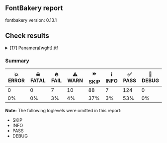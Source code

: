## FontBakery report

fontbakery version: 0.13.1







## Check results



<details><summary>[17] Panamera[wght].ttf</summary>
<div>
<details>
    <summary>🔥 <b>FAIL</b> Validates subfamilyNameID and postScriptNameID for the default instance record <a href="https://fontbakery.readthedocs.io/en/stable/fontbakery/checks/opentype.html#opentype-varfont-valid-default-instance-nameids">opentype/varfont/valid_default_instance_nameids</a></summary>
    <div>







* 🔥 **FAIL** <p>'Thin' instance has the same coordinates as the default instance; its postscript name should be 'Panamera-VF', instead of 'Panamera-Thin'.</p>
 [code: invalid-default-instance-postscript-name]



</div>
</details>

<details>
    <summary>🔥 <b>FAIL</b> Checking if OS/2 usWeightClass matches fvar. <a href="https://fontbakery.readthedocs.io/en/stable/fontbakery/checks/opentype.html#opentype-weight-class-fvar">opentype/weight_class_fvar</a></summary>
    <div>







* 🔥 **FAIL** <p>OS/2 usWeightClass is '400', but should match fvar default value '100.0'.</p>
 [code: bad-weight-class]



</div>
</details>

<details>
    <summary>🔥 <b>FAIL</b> Checking OS/2 usWinAscent & usWinDescent. <a href="https://fontbakery.readthedocs.io/en/stable/fontbakery/checks/universal.html#family-win-ascent-and-descent">family/win_ascent_and_descent</a></summary>
    <div>







* 🔥 **FAIL** <p>OS/2.usWinAscent value should be equal or greater than 1140, but got 1135 instead</p>
 [code: ascent]



</div>
</details>

<details>
    <summary>🔥 <b>FAIL</b> Shapes languages in all GF glyphsets. <a href="https://fontbakery.readthedocs.io/en/stable/fontbakery/checks/googlefonts.html#googlefonts-glyphsets-shape-languages">googlefonts/glyphsets/shape_languages</a></summary>
    <div>







* 🔥 **FAIL** <p>GF_Phonetics_SinoExt glyphset:</p>
<table>
<thead>
<tr>
<th align="left">FAIL messages</th>
<th align="left">Languages</th>
</tr>
</thead>
<tbody>
<tr>
<td align="left">Some base glyphs were missing: Ɔ, Ɛ, ɔ, ɛ</td>
<td align="left">bm_Latn (Bambara), dyu_Latn (Dyula), fat_Latn (Fanti) and tw_akuapem_Latn (Akuapem Twi)</td>
</tr>
<tr>
<td align="left">Some base glyphs were missing: Ɓ, Ɗ, Ƴ, ƴ, ɓ, ɗ</td>
<td align="left">ff_Latn (Fulah)</td>
</tr>
<tr>
<td align="left">Some base glyphs were missing: Ɓ, Ɗ, Ƙ, ƙ, Ƴ, ƴ, ɓ, ɗ</td>
<td align="left">ha_Latn (Hausa)</td>
</tr>
</tbody>
</table>
 [code: failed-language-shaping]



* ⚠️ **WARN** <p>GF_Phonetics_SinoExt glyphset:</p>
<table>
<thead>
<tr>
<th align="left">WARN messages</th>
<th align="left">Languages</th>
</tr>
</thead>
<tbody>
<tr>
<td align="left">Some auxiliary glyphs were missing: ſ</td>
<td align="left">de_Latn (German) and fr_Latn (French)</td>
</tr>
<tr>
<td align="left">Some auxiliary glyphs were missing: Ʒ, Ǥ, ǥ, Ǯ, ǯ, ʒ</td>
<td align="left">fi_Latn (Finnish)</td>
</tr>
<tr>
<td align="left">No variant glyphs were found for Eng</td>
<td align="left">bm_Latn (Bambara), dyu_Latn (Dyula), ig_Latn (Igbo) and lg_Latn (Ganda)</td>
</tr>
<tr>
<td align="left">Some auxiliary glyphs were missing: Ɛ, Ɵ, ɛ, ɵ</td>
<td align="left">ig_Latn (Igbo)</td>
</tr>
</tbody>
</table>
 [code: warning-language-shaping]



</div>
</details>

<details>
    <summary>🔥 <b>FAIL</b> Ensure dotted circle glyph is present and can attach marks. <a href="https://fontbakery.readthedocs.io/en/stable/fontbakery/checks/universal.html#dotted-circle">dotted_circle</a></summary>
    <div>







* 🔥 **FAIL** <p>The following glyphs could not be attached to the dotted circle glyph:</p>
<pre><code>- uni031B

- uni0328
</code></pre>
 [code: unattached-dotted-circle-marks]



</div>
</details>

<details>
    <summary>🔥 <b>FAIL</b> Check font names are correct <a href="https://fontbakery.readthedocs.io/en/stable/fontbakery/checks/googlefonts.html#googlefonts-font-names">googlefonts/font_names</a></summary>
    <div>







* 🔥 **FAIL** <p>Font names are incorrect:</p>
<table>
<thead>
<tr>
<th align="left">nameID</th>
<th align="left">current</th>
<th align="left">expected</th>
</tr>
</thead>
<tbody>
<tr>
<td align="left">Family Name</td>
<td align="left">Panamera Thin</td>
<td align="left">Panamera Thin</td>
</tr>
<tr>
<td align="left">Subfamily Name</td>
<td align="left">Regular</td>
<td align="left">Regular</td>
</tr>
<tr>
<td align="left">Full Name</td>
<td align="left">Panamera Thin</td>
<td align="left">Panamera Thin</td>
</tr>
<tr>
<td align="left">Postscript Name</td>
<td align="left"><strong>Panamera-VF</strong></td>
<td align="left"><strong>Panamera-Thin</strong></td>
</tr>
<tr>
<td align="left">Typographic Family Name</td>
<td align="left">Panamera</td>
<td align="left">Panamera</td>
</tr>
<tr>
<td align="left">Typographic Subfamily Name</td>
<td align="left">Thin</td>
<td align="left">Thin</td>
</tr>
</tbody>
</table>
 [code: bad-names]



</div>
</details>

<details>
    <summary>🔥 <b>FAIL</b> Check the OS/2 usWeightClass is appropriate for the font's best SubFamily name. <a href="https://fontbakery.readthedocs.io/en/stable/fontbakery/checks/googlefonts.html#googlefonts-weightclass">googlefonts/weightclass</a></summary>
    <div>







* 🔥 **FAIL** <p>Best SubFamily name is 'Thin'. Expected OS/2 usWeightClass is 100, got 400.</p>
 [code: bad-value]



</div>
</details>

<details>
    <summary>⚠️ <b>WARN</b> Detect any interpolation issues in the font. <a href="https://fontbakery.readthedocs.io/en/stable/fontbakery/checks/universal.html#interpolation-issues">interpolation_issues</a></summary>
    <div>







* ⚠️ **WARN** <p>Interpolation issues were found in the font:</p>
<pre><code>- Contour 1 start point differs in glyph 'uni21BA' between location wght=100 and location wght=300

- Contour 1 in glyph 'uni21BA': becomes underweight between wght=100 and wght=300.

- Contour 1 start point differs in glyph 'uni21BB' between location wght=100 and location wght=300

- Contour 1 in glyph 'uni21BB': becomes underweight between wght=100 and wght=300.
</code></pre>
 [code: interpolation-issues]



</div>
</details>

<details>
    <summary>⚠️ <b>WARN</b> Ensure variable fonts include an avar table. <a href="https://fontbakery.readthedocs.io/en/stable/fontbakery/checks/universal.html#mandatory-avar-table">mandatory_avar_table</a></summary>
    <div>







* ⚠️ **WARN** <p>This variable font does not have an avar table. Most variable fonts should include an avar table to correctly define axes progression rates.</p>
 [code: missing-avar]



</div>
</details>

<details>
    <summary>⚠️ <b>WARN</b> Check there are no overlapping path segments <a href="https://fontbakery.readthedocs.io/en/stable/fontbakery/checks/universal.html#overlapping-path-segments">overlapping_path_segments</a></summary>
    <div>







* ⚠️ **WARN** <p>The following glyphs have overlapping path segments:</p>
<pre><code>* .notdef: L&lt;&lt;19.0,294.0&gt;--&lt;19.0,309.0&gt;&gt; has the same coordinates as a previous segment.

* .notdef: L&lt;&lt;757.0,309.0&gt;--&lt;757.0,294.0&gt;&gt; has the same coordinates as a previous segment.

* uni019D (U+019D): L&lt;&lt;77.0,0.0&gt;--&lt;54.0,0.0&gt;&gt; has the same coordinates as a previous segment.

* Eng (U+014A): L&lt;&lt;499.0,0.0&gt;--&lt;472.0,0.0&gt;&gt; has the same coordinates as a previous segment.

* W (U+0057): L&lt;&lt;428.0,662.0&gt;--&lt;448.0,662.0&gt;&gt; has the same coordinates as a previous segment.

* Wacute (U+1E82): L&lt;&lt;428.0,662.0&gt;--&lt;448.0,662.0&gt;&gt; has the same coordinates as a previous segment.

* Wcircumflex (U+0174): L&lt;&lt;428.0,662.0&gt;--&lt;448.0,662.0&gt;&gt; has the same coordinates as a previous segment.

* Wdieresis (U+1E84): L&lt;&lt;428.0,662.0&gt;--&lt;448.0,662.0&gt;&gt; has the same coordinates as a previous segment.

* Wgrave (U+1E80): L&lt;&lt;428.0,662.0&gt;--&lt;448.0,662.0&gt;&gt; has the same coordinates as a previous segment.

* g (U+0067): L&lt;&lt;492.0,-2.0&gt;--&lt;466.0,-2.0&gt;&gt; has the same coordinates as a previous segment.

* gbreve (U+011F): L&lt;&lt;492.0,-2.0&gt;--&lt;466.0,-2.0&gt;&gt; has the same coordinates as a previous segment.

* gcaron (U+01E7): L&lt;&lt;492.0,-2.0&gt;--&lt;466.0,-2.0&gt;&gt; has the same coordinates as a previous segment.

* gcircumflex (U+011D): L&lt;&lt;492.0,-2.0&gt;--&lt;466.0,-2.0&gt;&gt; has the same coordinates as a previous segment.

* uni0123 (U+0123): L&lt;&lt;492.0,-2.0&gt;--&lt;466.0,-2.0&gt;&gt; has the same coordinates as a previous segment.

* gdotaccent (U+0121): L&lt;&lt;492.0,-2.0&gt;--&lt;466.0,-2.0&gt;&gt; has the same coordinates as a previous segment.

* uni1E21 (U+1E21): L&lt;&lt;492.0,-2.0&gt;--&lt;466.0,-2.0&gt;&gt; has the same coordinates as a previous segment.

* uni0272 (U+0272): L&lt;&lt;74.0,0.0&gt;--&lt;48.0,0.0&gt;&gt; has the same coordinates as a previous segment.

* eng (U+014B): L&lt;&lt;484.0,0.0&gt;--&lt;459.0,0.0&gt;&gt; has the same coordinates as a previous segment.

* f_f_i (U+FB03): L&lt;&lt;606.0,586.0&gt;--&lt;606.0,633.0&gt;&gt; has the same coordinates as a previous segment.

* f_f_ij: L&lt;&lt;606.0,586.0&gt;--&lt;606.0,633.0&gt;&gt; has the same coordinates as a previous segment.

* f_i (U+FB01): L&lt;&lt;363.0,586.0&gt;--&lt;363.0,633.0&gt;&gt; has the same coordinates as a previous segment.

* s_t (U+FB06): L&lt;&lt;556.0,518.0&gt;--&lt;531.0,518.0&gt;&gt; has the same coordinates as a previous segment.

* braceleft (U+007B): L&lt;&lt;121.0,294.0&gt;--&lt;121.0,309.0&gt;&gt; has the same coordinates as a previous segment.

* braceright (U+007D): L&lt;&lt;267.0,309.0&gt;--&lt;267.0,294.0&gt;&gt; has the same coordinates as a previous segment.

* uni272F (U+272F): L&lt;&lt;906.0,499.0&gt;--&lt;639.0,306.0&gt;&gt; has the same coordinates as a previous segment.

* uni272F (U+272F): L&lt;&lt;753.0,-22.0&gt;--&lt;462.0,182.0&gt;&gt; has the same coordinates as a previous segment.

* uni272F (U+272F): L&lt;&lt;172.0,-22.0&gt;--&lt;286.0,306.0&gt;&gt; has the same coordinates as a previous segment.

* uni272F (U+272F): L&lt;&lt;19.0,499.0&gt;--&lt;351.0,499.0&gt;&gt; has the same coordinates as a previous segment.

* uni272F (U+272F): L&lt;&lt;462.0,816.0&gt;--&lt;574.0,499.0&gt;&gt; has the same coordinates as a previous segment.

* u1F7CF (U+1F7CF): L&lt;&lt;497.0,251.0&gt;--&lt;732.0,100.0&gt;&gt; has the same coordinates as a previous segment.

* u1F7CF (U+1F7CF): L&lt;&lt;377.0,251.0&gt;--&lt;437.0,-22.0&gt;&gt; has the same coordinates as a previous segment.

* u1F7CF (U+1F7CF): L&lt;&lt;292.0,335.0&gt;--&lt;142.0,100.0&gt;&gt; has the same coordinates as a previous segment.

* u1F7CF (U+1F7CF): L&lt;&lt;292.0,455.0&gt;--&lt;19.0,395.0&gt;&gt; has the same coordinates as a previous segment.

* u1F7CF (U+1F7CF): L&lt;&lt;377.0,540.0&gt;--&lt;142.0,690.0&gt;&gt; has the same coordinates as a previous segment.

* u1F7CF (U+1F7CF): L&lt;&lt;497.0,540.0&gt;--&lt;437.0,813.0&gt;&gt; has the same coordinates as a previous segment.

* u1F7CF (U+1F7CF): L&lt;&lt;582.0,455.0&gt;--&lt;732.0,690.0&gt;&gt; has the same coordinates as a previous segment.

* u1F7CF (U+1F7CF): L&lt;&lt;583.0,335.0&gt;--&lt;855.0,395.0&gt;&gt; has the same coordinates as a previous segment.

* u1F7CF (U+1F7CF): L&lt;&lt;19.0,395.0&gt;--&lt;292.0,455.0&gt;&gt; has the same coordinates as a previous segment.

* u1F7CF (U+1F7CF): L&lt;&lt;292.0,455.0&gt;--&lt;142.0,690.0&gt;&gt; has the same coordinates as a previous segment.

* u1F7CF (U+1F7CF): L&lt;&lt;142.0,690.0&gt;--&lt;377.0,540.0&gt;&gt; has the same coordinates as a previous segment.

* u1F7CF (U+1F7CF): L&lt;&lt;377.0,540.0&gt;--&lt;437.0,813.0&gt;&gt; has the same coordinates as a previous segment.

* u1F7CF (U+1F7CF): L&lt;&lt;437.0,813.0&gt;--&lt;497.0,540.0&gt;&gt; has the same coordinates as a previous segment.

* u1F7CF (U+1F7CF): L&lt;&lt;497.0,540.0&gt;--&lt;732.0,690.0&gt;&gt; has the same coordinates as a previous segment.

* u1F7CF (U+1F7CF): L&lt;&lt;732.0,690.0&gt;--&lt;582.0,455.0&gt;&gt; has the same coordinates as a previous segment.

* u1F7CF (U+1F7CF): L&lt;&lt;582.0,455.0&gt;--&lt;855.0,395.0&gt;&gt; has the same coordinates as a previous segment.

* u1F7CF (U+1F7CF): L&lt;&lt;855.0,395.0&gt;--&lt;583.0,335.0&gt;&gt; has the same coordinates as a previous segment.

* u1F7CF (U+1F7CF): L&lt;&lt;583.0,335.0&gt;--&lt;732.0,100.0&gt;&gt; has the same coordinates as a previous segment.

* u1F7CF (U+1F7CF): L&lt;&lt;732.0,100.0&gt;--&lt;497.0,251.0&gt;&gt; has the same coordinates as a previous segment.

* u1F7CF (U+1F7CF): L&lt;&lt;497.0,251.0&gt;--&lt;437.0,-22.0&gt;&gt; has the same coordinates as a previous segment.

* u1F7CF (U+1F7CF): L&lt;&lt;437.0,-22.0&gt;--&lt;377.0,251.0&gt;&gt; has the same coordinates as a previous segment.

* u1F7CF (U+1F7CF): L&lt;&lt;377.0,251.0&gt;--&lt;142.0,100.0&gt;&gt; has the same coordinates as a previous segment.

* u1F7CF (U+1F7CF): L&lt;&lt;142.0,100.0&gt;--&lt;292.0,335.0&gt;&gt; has the same coordinates as a previous segment.

* u1F7CF (U+1F7CF): L&lt;&lt;292.0,335.0&gt;--&lt;19.0,395.0&gt;&gt; has the same coordinates as a previous segment.

* u1F7D3 (U+1F7D3): L&lt;&lt;153.0,472.0&gt;--&lt;80.0,601.0&gt;&gt; has the same coordinates as a previous segment.

* u1F7D3 (U+1F7D3): L&lt;&lt;240.0,592.0&gt;--&lt;231.0,753.0&gt;&gt; has the same coordinates as a previous segment.

* u1F7D3 (U+1F7D3): L&lt;&lt;360.0,679.0&gt;--&lt;437.0,813.0&gt;&gt; has the same coordinates as a previous segment.

* u1F7D3 (U+1F7D3): L&lt;&lt;514.0,679.0&gt;--&lt;643.0,753.0&gt;&gt; has the same coordinates as a previous segment.

* u1F7D3 (U+1F7D3): L&lt;&lt;634.0,592.0&gt;--&lt;794.0,601.0&gt;&gt; has the same coordinates as a previous segment.

* u1F7D3 (U+1F7D3): L&lt;&lt;720.0,472.0&gt;--&lt;854.0,395.0&gt;&gt; has the same coordinates as a previous segment.

* u1F7D3 (U+1F7D3): L&lt;&lt;720.0,318.0&gt;--&lt;794.0,189.0&gt;&gt; has the same coordinates as a previous segment.

* u1F7D3 (U+1F7D3): L&lt;&lt;634.0,198.0&gt;--&lt;643.0,38.0&gt;&gt; has the same coordinates as a previous segment.

* u1F7D3 (U+1F7D3): L&lt;&lt;514.0,112.0&gt;--&lt;437.0,-22.0&gt;&gt; has the same coordinates as a previous segment.

* u1F7D3 (U+1F7D3): L&lt;&lt;360.0,112.0&gt;--&lt;231.0,38.0&gt;&gt; has the same coordinates as a previous segment.

* u1F7D3 (U+1F7D3): L&lt;&lt;240.0,198.0&gt;--&lt;80.0,189.0&gt;&gt; has the same coordinates as a previous segment.

* u1F7D3 (U+1F7D3): L&lt;&lt;153.0,318.0&gt;--&lt;19.0,395.0&gt;&gt; has the same coordinates as a previous segment.

* uni20A9 (U+20A9): L&lt;&lt;517.0,662.0&gt;--&lt;537.0,662.0&gt;&gt; has the same coordinates as a previous segment.

* arrowup (U+2191): L&lt;&lt;321.0,716.0&gt;--&lt;331.0,716.0&gt;&gt; has the same coordinates as a previous segment.

* uni2197 (U+2197): L&lt;&lt;563.0,697.0&gt;--&lt;570.0,690.0&gt;&gt; has the same coordinates as a previous segment.

* arrowright (U+2192): L&lt;&lt;726.0,346.0&gt;--&lt;726.0,336.0&gt;&gt; has the same coordinates as a previous segment.

* uni2198 (U+2198): L&lt;&lt;553.0,-11.0&gt;--&lt;546.0,-18.0&gt;&gt; has the same coordinates as a previous segment.

* arrowdown (U+2193): L&lt;&lt;331.0,-34.0&gt;--&lt;321.0,-34.0&gt;&gt; has the same coordinates as a previous segment.

* uni2199 (U+2199): L&lt;&lt;42.0,-16.0&gt;--&lt;35.0,-9.0&gt;&gt; has the same coordinates as a previous segment.

* arrowleft (U+2190): L&lt;&lt;34.0,336.0&gt;--&lt;34.0,346.0&gt;&gt; has the same coordinates as a previous segment.

* uni2196 (U+2196): L&lt;&lt;34.0,690.0&gt;--&lt;41.0,697.0&gt;&gt; has the same coordinates as a previous segment.

* arrowboth (U+2194): L&lt;&lt;946.0,346.0&gt;--&lt;946.0,336.0&gt;&gt; has the same coordinates as a previous segment.

* arrowboth (U+2194): L&lt;&lt;485.0,344.0&gt;--&lt;485.0,338.0&gt;&gt; has the same coordinates as a previous segment.

* arrowboth (U+2194): L&lt;&lt;24.0,336.0&gt;--&lt;24.0,346.0&gt;&gt; has the same coordinates as a previous segment.

* arrowupdn (U+2195): L&lt;&lt;331.0,-114.0&gt;--&lt;321.0,-114.0&gt;&gt; has the same coordinates as a previous segment.

* arrowupdn (U+2195): L&lt;&lt;329.0,347.0&gt;--&lt;323.0,347.0&gt;&gt; has the same coordinates as a previous segment.

* arrowupdn (U+2195): L&lt;&lt;321.0,808.0&gt;--&lt;331.0,808.0&gt;&gt; has the same coordinates as a previous segment.

* uni21C4 (U+21C4): L&lt;&lt;736.0,500.0&gt;--&lt;736.0,490.0&gt;&gt; has the same coordinates as a previous segment.

* uni21C4 (U+21C4): L&lt;&lt;24.0,89.0&gt;--&lt;24.0,99.0&gt;&gt; has the same coordinates as a previous segment.

* uni21C5 (U+21C5): L&lt;&lt;321.0,641.0&gt;--&lt;331.0,641.0&gt;&gt; has the same coordinates as a previous segment.

* uni21C5 (U+21C5): L&lt;&lt;732.0,-71.0&gt;--&lt;722.0,-71.0&gt;&gt; has the same coordinates as a previous segment.
</code></pre>
 [code: overlapping-path-segments]



</div>
</details>

<details>
    <summary>⚠️ <b>WARN</b> Does the font contain a soft hyphen? <a href="https://fontbakery.readthedocs.io/en/stable/fontbakery/checks/universal.html#soft-hyphen">soft_hyphen</a></summary>
    <div>







* ⚠️ **WARN** <p>This font has a 'Soft Hyphen' character.</p>
 [code: softhyphen]



</div>
</details>

<details>
    <summary>⚠️ <b>WARN</b> Check font contains no unreachable glyphs <a href="https://fontbakery.readthedocs.io/en/stable/fontbakery/checks/universal.html#unreachable-glyphs">unreachable_glyphs</a></summary>
    <div>







* ⚠️ **WARN** <p>The following glyphs could not be reached by codepoint or substitution rules:</p>
<pre><code>- _currency_part

- prime
</code></pre>
 [code: unreachable-glyphs]



</div>
</details>

<details>
    <summary>⚠️ <b>WARN</b> Validate size, and resolution of article images, and ensure article page has minimum length and includes visual assets. <a href="https://fontbakery.readthedocs.io/en/stable/fontbakery/checks/googlefonts.html#googlefonts-article-images">googlefonts/article/images</a></summary>
    <div>







* ⚠️ **WARN** <p>Family metadata at fonts/variable does not have an article.</p>
 [code: lacks-article]



</div>
</details>

<details>
    <summary>⚠️ <b>WARN</b> Check for codepoints not covered by METADATA subsets. <a href="https://fontbakery.readthedocs.io/en/stable/fontbakery/checks/googlefonts.html#googlefonts-metadata-unreachable-subsetting">googlefonts/metadata/unreachable_subsetting</a></summary>
    <div>







* ⚠️ **WARN** <p>The following codepoints supported by the font are not covered by
any subsets defined in the font's metadata file, and will never
be served. You can solve this by either manually adding additional
subset declarations to METADATA.pb, or by editing the glyphset
definitions.</p>
<ul>
<li>U+02D8 BREVE: try adding one of: canadian-aboriginal, yi</li>
<li>U+02D9 DOT ABOVE: try adding one of: canadian-aboriginal, yi</li>
<li>U+02DB OGONEK: try adding one of: canadian-aboriginal, yi</li>
<li>U+0302 COMBINING CIRCUMFLEX ACCENT: try adding one of: coptic, tifinagh, math, cherokee</li>
<li>U+0306 COMBINING BREVE: try adding one of: old-permic, tifinagh</li>
<li>U+0307 COMBINING DOT ABOVE: try adding one of: malayalam, hebrew, math, duployan, todhri, tifinagh, canadian-aboriginal, old-permic, syriac, coptic, tai-le</li>
<li>U+030A COMBINING RING ABOVE: try adding one of: duployan, syriac</li>
<li>U+030B COMBINING DOUBLE ACUTE ACCENT: try adding one of: osage, cherokee</li>
<li>U+030C COMBINING CARON: try adding one of: tai-le, cherokee</li>
<li>U+030F COMBINING DOUBLE GRAVE ACCENT: not included in any glyphset definition</li>
<li>U+0311 COMBINING INVERTED BREVE: try adding one of: coptic, todhri</li>
<li>U+0312 COMBINING TURNED COMMA ABOVE: try adding math</li>
<li>U+031B COMBINING HORN: not included in any glyphset definition</li>
<li>U+0324 COMBINING DIAERESIS BELOW: try adding one of: duployan, syriac, cherokee</li>
<li>U+0326 COMBINING COMMA BELOW: try adding math</li>
<li>U+0327 COMBINING CEDILLA: try adding math</li>
<li>U+0328 COMBINING OGONEK: not included in any glyphset definition</li>
<li>U+032E COMBINING BREVE BELOW: try adding syriac</li>
<li>U+0330 COMBINING TILDE BELOW: try adding one of: math, syriac, cherokee</li>
<li>U+0331 COMBINING MACRON BELOW: try adding one of: thai, tifinagh, cherokee, gothic, caucasian-albanian, syriac, sunuwar</li>
<li>U+0394 GREEK CAPITAL LETTER DELTA: try adding one of: greek, elbasan, math</li>
<li>U+03A9 GREEK CAPITAL LETTER OMEGA: try adding one of: greek, elbasan, math</li>
<li>U+03BC GREEK SMALL LETTER MU: try adding one of: greek, math</li>
<li>U+03C0 GREEK SMALL LETTER PI: try adding one of: greek, math, yi</li>
<li>U+0E3F THAI CURRENCY SYMBOL BAHT: try adding thai</li>
<li>U+2007 FIGURE SPACE: try adding symbols2</li>
<li>U+2008 PUNCTUATION SPACE: try adding symbols2</li>
<li>U+200A HAIR SPACE: try adding symbols2</li>
<li>U+2010 HYPHEN: try adding one of: hebrew, armenian, kaithi, kharoshthi, kayah-li, sora-sompeng, lisu, syloti-nagri, yi, cham, sundanese, arabic, coptic</li>
<li>U+2012 FIGURE DASH: not included in any glyphset definition</li>
<li>U+2015 HORIZONTAL BAR: try adding adlam</li>
<li>U+2021 DOUBLE DAGGER: try adding adlam</li>
<li>U+2030 PER MILLE SIGN: try adding adlam</li>
<li>U+2070 SUPERSCRIPT ZERO: try adding math</li>
<li>U+2074 SUPERSCRIPT FOUR: try adding math</li>
<li>U+2075 SUPERSCRIPT FIVE: try adding math</li>
<li>U+2076 SUPERSCRIPT SIX: try adding math</li>
<li>U+2077 SUPERSCRIPT SEVEN: try adding math</li>
<li>U+2078 SUPERSCRIPT EIGHT: try adding math</li>
<li>U+2079 SUPERSCRIPT NINE: try adding math</li>
<li>U+2080 SUBSCRIPT ZERO: try adding math</li>
<li>U+2081 SUBSCRIPT ONE: try adding math</li>
<li>U+2082 SUBSCRIPT TWO: try adding math</li>
<li>U+2083 SUBSCRIPT THREE: try adding math</li>
<li>U+2084 SUBSCRIPT FOUR: try adding math</li>
<li>U+2085 SUBSCRIPT FIVE: try adding math</li>
<li>U+2086 SUBSCRIPT SIX: try adding math</li>
<li>U+2087 SUBSCRIPT SEVEN: try adding math</li>
<li>U+2088 SUBSCRIPT EIGHT: try adding math</li>
<li>U+2089 SUBSCRIPT NINE: try adding math</li>
<li>U+2105 CARE OF: try adding math</li>
<li>U+2106 CADA UNA: try adding math</li>
<li>U+2126 OHM SIGN: try adding math</li>
<li>U+212E ESTIMATED SYMBOL: try adding math</li>
<li>U+215B VULGAR FRACTION ONE EIGHTH: try adding symbols</li>
<li>U+215C VULGAR FRACTION THREE EIGHTHS: try adding symbols</li>
<li>U+215D VULGAR FRACTION FIVE EIGHTHS: try adding symbols</li>
<li>U+215E VULGAR FRACTION SEVEN EIGHTHS: try adding symbols</li>
<li>U+2190 LEFTWARDS ARROW: try adding one of: math, symbols</li>
<li>U+2192 RIGHTWARDS ARROW: try adding one of: math, symbols</li>
<li>U+2194 LEFT RIGHT ARROW: try adding one of: math, symbols</li>
<li>U+2195 UP DOWN ARROW: try adding one of: math, symbols</li>
<li>U+2196 NORTH WEST ARROW: try adding one of: math, symbols</li>
<li>U+2197 NORTH EAST ARROW: try adding one of: math, symbols</li>
<li>U+2198 SOUTH EAST ARROW: try adding one of: math, symbols</li>
<li>U+2199 SOUTH WEST ARROW: try adding one of: math, symbols</li>
<li>U+21BA ANTICLOCKWISE OPEN CIRCLE ARROW: try adding math</li>
<li>U+21BB CLOCKWISE OPEN CIRCLE ARROW: try adding math</li>
<li>U+21C4 RIGHTWARDS ARROW OVER LEFTWARDS ARROW: try adding math</li>
<li>U+21C5 UPWARDS ARROW LEFTWARDS OF DOWNWARDS ARROW: try adding math</li>
<li>U+21E7 UPWARDS WHITE ARROW: try adding symbols</li>
<li>U+2202 PARTIAL DIFFERENTIAL: try adding math</li>
<li>U+2205 EMPTY SET: try adding math</li>
<li>U+2206 INCREMENT: try adding math</li>
<li>U+220F N-ARY PRODUCT: try adding math</li>
<li>U+2211 N-ARY SUMMATION: try adding math</li>
<li>U+2219 BULLET OPERATOR: try adding one of: tai-tham, math, symbols, yi</li>
<li>U+221A SQUARE ROOT: try adding math</li>
<li>U+221E INFINITY: try adding math</li>
<li>U+222B INTEGRAL: try adding math</li>
<li>U+2248 ALMOST EQUAL TO: try adding math</li>
<li>U+2260 NOT EQUAL TO: try adding math</li>
<li>U+2264 LESS-THAN OR EQUAL TO: try adding math</li>
<li>U+2265 GREATER-THAN OR EQUAL TO: try adding math</li>
<li>U+2317 VIEWDATA SQUARE: try adding symbols</li>
<li>U+2318 PLACE OF INTEREST SIGN: try adding symbols</li>
<li>U+2325 OPTION KEY: try adding symbols</li>
<li>U+2460 CIRCLED DIGIT ONE: try adding one of: yi, symbols, mongolian</li>
<li>U+2461 CIRCLED DIGIT TWO: try adding one of: yi, symbols, mongolian</li>
<li>U+2462 CIRCLED DIGIT THREE: try adding one of: yi, symbols, mongolian</li>
<li>U+2463 CIRCLED DIGIT FOUR: try adding one of: yi, symbols, mongolian</li>
<li>U+2464 CIRCLED DIGIT FIVE: try adding one of: yi, symbols, mongolian</li>
<li>U+2465 CIRCLED DIGIT SIX: try adding one of: yi, symbols, mongolian</li>
<li>U+2466 CIRCLED DIGIT SEVEN: try adding one of: yi, symbols, mongolian</li>
<li>U+2467 CIRCLED DIGIT EIGHT: try adding one of: yi, symbols, mongolian</li>
<li>U+2468 CIRCLED DIGIT NINE: try adding one of: yi, symbols, mongolian</li>
<li>U+24B6 CIRCLED LATIN CAPITAL LETTER A: try adding symbols</li>
<li>U+24B7 CIRCLED LATIN CAPITAL LETTER B: try adding symbols</li>
<li>U+24B8 CIRCLED LATIN CAPITAL LETTER C: try adding symbols</li>
<li>U+24B9 CIRCLED LATIN CAPITAL LETTER D: try adding symbols</li>
<li>U+24BA CIRCLED LATIN CAPITAL LETTER E: try adding symbols</li>
<li>U+24BB CIRCLED LATIN CAPITAL LETTER F: try adding symbols</li>
<li>U+24BC CIRCLED LATIN CAPITAL LETTER G: try adding symbols</li>
<li>U+24BD CIRCLED LATIN CAPITAL LETTER H: try adding symbols</li>
<li>U+24BE CIRCLED LATIN CAPITAL LETTER I: try adding symbols</li>
<li>U+24BF CIRCLED LATIN CAPITAL LETTER J: try adding symbols</li>
<li>U+24C0 CIRCLED LATIN CAPITAL LETTER K: try adding symbols</li>
<li>U+24C1 CIRCLED LATIN CAPITAL LETTER L: try adding symbols</li>
<li>U+24C2 CIRCLED LATIN CAPITAL LETTER M: try adding symbols</li>
<li>U+24C3 CIRCLED LATIN CAPITAL LETTER N: try adding symbols</li>
<li>U+24C4 CIRCLED LATIN CAPITAL LETTER O: try adding symbols</li>
<li>U+24C5 CIRCLED LATIN CAPITAL LETTER P: try adding symbols</li>
<li>U+24C6 CIRCLED LATIN CAPITAL LETTER Q: try adding symbols</li>
<li>U+24C7 CIRCLED LATIN CAPITAL LETTER R: try adding symbols</li>
<li>U+24C8 CIRCLED LATIN CAPITAL LETTER S: try adding symbols</li>
<li>U+24C9 CIRCLED LATIN CAPITAL LETTER T: try adding symbols</li>
<li>U+24CA CIRCLED LATIN CAPITAL LETTER U: try adding symbols</li>
<li>U+24CB CIRCLED LATIN CAPITAL LETTER V: try adding symbols</li>
<li>U+24CC CIRCLED LATIN CAPITAL LETTER W: try adding symbols</li>
<li>U+24CD CIRCLED LATIN CAPITAL LETTER X: try adding symbols</li>
<li>U+24CE CIRCLED LATIN CAPITAL LETTER Y: try adding symbols</li>
<li>U+24CF CIRCLED LATIN CAPITAL LETTER Z: try adding symbols</li>
<li>U+24D0 CIRCLED LATIN SMALL LETTER A: try adding symbols</li>
<li>U+24D1 CIRCLED LATIN SMALL LETTER B: try adding symbols</li>
<li>U+24D2 CIRCLED LATIN SMALL LETTER C: try adding symbols</li>
<li>U+24D3 CIRCLED LATIN SMALL LETTER D: try adding symbols</li>
<li>U+24D4 CIRCLED LATIN SMALL LETTER E: try adding symbols</li>
<li>U+24D5 CIRCLED LATIN SMALL LETTER F: try adding symbols</li>
<li>U+24D6 CIRCLED LATIN SMALL LETTER G: try adding symbols</li>
<li>U+24D7 CIRCLED LATIN SMALL LETTER H: try adding symbols</li>
<li>U+24D8 CIRCLED LATIN SMALL LETTER I: try adding symbols</li>
<li>U+24D9 CIRCLED LATIN SMALL LETTER J: try adding symbols</li>
<li>U+24DA CIRCLED LATIN SMALL LETTER K: try adding symbols</li>
<li>U+24DB CIRCLED LATIN SMALL LETTER L: try adding symbols</li>
<li>U+24DC CIRCLED LATIN SMALL LETTER M: try adding symbols</li>
<li>U+24DD CIRCLED LATIN SMALL LETTER N: try adding symbols</li>
<li>U+24DE CIRCLED LATIN SMALL LETTER O: try adding symbols</li>
<li>U+24DF CIRCLED LATIN SMALL LETTER P: try adding symbols</li>
<li>U+24E0 CIRCLED LATIN SMALL LETTER Q: try adding symbols</li>
<li>U+24E1 CIRCLED LATIN SMALL LETTER R: try adding symbols</li>
<li>U+24E2 CIRCLED LATIN SMALL LETTER S: try adding symbols</li>
<li>U+24E3 CIRCLED LATIN SMALL LETTER T: try adding symbols</li>
<li>U+24E4 CIRCLED LATIN SMALL LETTER U: try adding symbols</li>
<li>U+24E5 CIRCLED LATIN SMALL LETTER V: try adding symbols</li>
<li>U+24E6 CIRCLED LATIN SMALL LETTER W: try adding symbols</li>
<li>U+24E7 CIRCLED LATIN SMALL LETTER X: try adding symbols</li>
<li>U+24E8 CIRCLED LATIN SMALL LETTER Y: try adding symbols</li>
<li>U+24E9 CIRCLED LATIN SMALL LETTER Z: try adding symbols</li>
<li>U+24EA CIRCLED DIGIT ZERO: try adding symbols</li>
<li>U+24FF NEGATIVE CIRCLED DIGIT ZERO: try adding symbols</li>
<li>U+25A0 BLACK SQUARE: try adding symbols</li>
<li>U+25A1 WHITE SQUARE: try adding symbols</li>
<li>U+25B2 BLACK UP-POINTING TRIANGLE: try adding symbols</li>
<li>U+25B3 WHITE UP-POINTING TRIANGLE: try adding one of: math, symbols</li>
<li>U+25B6 BLACK RIGHT-POINTING TRIANGLE: try adding symbols</li>
<li>U+25B7 WHITE RIGHT-POINTING TRIANGLE: try adding one of: math, symbols</li>
<li>U+25BC BLACK DOWN-POINTING TRIANGLE: try adding symbols</li>
<li>U+25BD WHITE DOWN-POINTING TRIANGLE: try adding one of: math, symbols</li>
<li>U+25C0 BLACK LEFT-POINTING TRIANGLE: try adding symbols</li>
<li>U+25C1 WHITE LEFT-POINTING TRIANGLE: try adding one of: math, symbols</li>
<li>U+25C6 BLACK DIAMOND: try adding symbols</li>
<li>U+25C7 WHITE DIAMOND: try adding symbols</li>
<li>U+25CA LOZENGE: try adding one of: math, symbols</li>
<li>U+25CB WHITE CIRCLE: try adding symbols</li>
<li>U+25CC DOTTED CIRCLE: try adding one of: bengali, buhid, kaithi, kharoshthi, symbols, thaana, duployan, miao, rejang, tibetan, adlam, tagalog, bassa-vah, coptic, chakma, siddham, syloti-nagri, devanagari, mandaic, hanifi-rohingya, psalter-pahlavi, sinhala, oriya, mongolian, manichaean, newa, math, tai-viet, tai-tham, takri, syriac, tai-le, lepcha, buginese, kannada, cham, pahawh-hmong, mende-kikakui, javanese, khmer, khudawadi, sogdian, myanmar, sharada, modi, malayalam, gujarati, canadian-aboriginal, phags-pa, mahajani, telugu, lao, elbasan, marchen, hebrew, nko, khojki, tagbanwa, kayah-li, sundanese, gurmukhi, ahom, batak, masaram-gondi, bhaiksuki, gunjala-gondi, saurashtra, warang-citi, old-permic, tirhuta, armenian, wancho, soyombo, zanabazar-square, hanunoo, dogra, osage, yi, caucasian-albanian, music, grantha, new-tai-lue, thai, tifinagh, tamil, balinese, limbu, meetei-mayek, brahmi</li>
<li>U+25CF BLACK CIRCLE: try adding symbols</li>
<li>U+2606 WHITE STAR: try adding symbols</li>
<li>U+261A BLACK LEFT POINTING INDEX: try adding symbols</li>
<li>U+261B BLACK RIGHT POINTING INDEX: try adding symbols</li>
<li>U+261C WHITE LEFT POINTING INDEX: try adding symbols</li>
<li>U+261D WHITE UP POINTING INDEX: try adding symbols</li>
<li>U+261E WHITE RIGHT POINTING INDEX: try adding symbols</li>
<li>U+261F WHITE DOWN POINTING INDEX: try adding symbols</li>
<li>U+262F YIN YANG: try adding symbols</li>
<li>U+2639 WHITE FROWNING FACE: try adding symbols</li>
<li>U+263A WHITE SMILING FACE: try adding symbols</li>
<li>U+263B BLACK SMILING FACE: try adding symbols</li>
<li>U+2660 BLACK SPADE SUIT: try adding symbols</li>
<li>U+2663 BLACK CLUB SUIT: try adding symbols</li>
<li>U+2665 BLACK HEART SUIT: try adding symbols</li>
<li>U+2666 BLACK DIAMOND SUIT: try adding symbols</li>
<li>U+2713 CHECK MARK: try adding symbols</li>
<li>U+272F PINWHEEL STAR: try adding symbols</li>
<li>U+2735 EIGHT POINTED PINWHEEL STAR: try adding symbols</li>
<li>U+273F BLACK FLORETTE: try adding symbols</li>
<li>U+2740 WHITE FLORETTE: try adding symbols</li>
<li>U+2766 FLORAL HEART: try adding symbols</li>
<li>U+2776 DINGBAT NEGATIVE CIRCLED DIGIT ONE: try adding symbols</li>
<li>U+2777 DINGBAT NEGATIVE CIRCLED DIGIT TWO: try adding symbols</li>
<li>U+2778 DINGBAT NEGATIVE CIRCLED DIGIT THREE: try adding symbols</li>
<li>U+2779 DINGBAT NEGATIVE CIRCLED DIGIT FOUR: try adding symbols</li>
<li>U+277A DINGBAT NEGATIVE CIRCLED DIGIT FIVE: try adding symbols</li>
<li>U+277B DINGBAT NEGATIVE CIRCLED DIGIT SIX: try adding symbols</li>
<li>U+277C DINGBAT NEGATIVE CIRCLED DIGIT SEVEN: try adding symbols</li>
<li>U+277D DINGBAT NEGATIVE CIRCLED DIGIT EIGHT: try adding symbols</li>
<li>U+277E DINGBAT NEGATIVE CIRCLED DIGIT NINE: try adding symbols</li>
<li>U+2B1B BLACK LARGE SQUARE: try adding symbols</li>
<li>U+2B1C WHITE LARGE SQUARE: try adding symbols</li>
<li>U+2B98 THREE-D TOP-LIGHTED LEFTWARDS EQUILATERAL ARROWHEAD: try adding symbols</li>
<li>U+2B99 THREE-D RIGHT-LIGHTED UPWARDS EQUILATERAL ARROWHEAD: try adding symbols</li>
<li>U+2B9A THREE-D TOP-LIGHTED RIGHTWARDS EQUILATERAL ARROWHEAD: try adding symbols</li>
<li>U+2B9B THREE-D LEFT-LIGHTED DOWNWARDS EQUILATERAL ARROWHEAD: try adding symbols</li>
<li>U+2B9C BLACK LEFTWARDS EQUILATERAL ARROWHEAD: try adding symbols</li>
<li>U+2B9D BLACK UPWARDS EQUILATERAL ARROWHEAD: try adding symbols</li>
<li>U+2B9E BLACK RIGHTWARDS EQUILATERAL ARROWHEAD: try adding symbols</li>
<li>U+2B9F BLACK DOWNWARDS EQUILATERAL ARROWHEAD: try adding symbols</li>
<li>U+E133 : not included in any glyphset definition</li>
<li>U+E134 : not included in any glyphset definition</li>
<li>U+E135 : not included in any glyphset definition</li>
<li>U+FB00 LATIN SMALL LIGATURE FF: not included in any glyphset definition</li>
<li>U+FB01 LATIN SMALL LIGATURE FI: not included in any glyphset definition</li>
<li>U+FB02 LATIN SMALL LIGATURE FL: not included in any glyphset definition</li>
<li>U+FB03 LATIN SMALL LIGATURE FFI: not included in any glyphset definition</li>
<li>U+FB04 LATIN SMALL LIGATURE FFL: not included in any glyphset definition</li>
<li>U+FB06 LATIN SMALL LIGATURE ST: not included in any glyphset definition</li>
<li>U+FFFC OBJECT REPLACEMENT CHARACTER: not included in any glyphset definition</li>
<li>U+1F150 NEGATIVE CIRCLED LATIN CAPITAL LETTER A: try adding symbols</li>
<li>U+1F151 NEGATIVE CIRCLED LATIN CAPITAL LETTER B: try adding symbols</li>
<li>U+1F152 NEGATIVE CIRCLED LATIN CAPITAL LETTER C: try adding symbols</li>
<li>U+1F153 NEGATIVE CIRCLED LATIN CAPITAL LETTER D: try adding symbols</li>
<li>U+1F154 NEGATIVE CIRCLED LATIN CAPITAL LETTER E: try adding symbols</li>
<li>U+1F155 NEGATIVE CIRCLED LATIN CAPITAL LETTER F: try adding symbols</li>
<li>U+1F156 NEGATIVE CIRCLED LATIN CAPITAL LETTER G: try adding symbols</li>
<li>U+1F157 NEGATIVE CIRCLED LATIN CAPITAL LETTER H: try adding symbols</li>
<li>U+1F158 NEGATIVE CIRCLED LATIN CAPITAL LETTER I: try adding symbols</li>
<li>U+1F159 NEGATIVE CIRCLED LATIN CAPITAL LETTER J: try adding symbols</li>
<li>U+1F15A NEGATIVE CIRCLED LATIN CAPITAL LETTER K: try adding symbols</li>
<li>U+1F15B NEGATIVE CIRCLED LATIN CAPITAL LETTER L: try adding symbols</li>
<li>U+1F15C NEGATIVE CIRCLED LATIN CAPITAL LETTER M: try adding symbols</li>
<li>U+1F15D NEGATIVE CIRCLED LATIN CAPITAL LETTER N: try adding symbols</li>
<li>U+1F15E NEGATIVE CIRCLED LATIN CAPITAL LETTER O: try adding symbols</li>
<li>U+1F15F NEGATIVE CIRCLED LATIN CAPITAL LETTER P: try adding symbols</li>
<li>U+1F160 NEGATIVE CIRCLED LATIN CAPITAL LETTER Q: try adding symbols</li>
<li>U+1F161 NEGATIVE CIRCLED LATIN CAPITAL LETTER R: try adding symbols</li>
<li>U+1F162 NEGATIVE CIRCLED LATIN CAPITAL LETTER S: try adding symbols</li>
<li>U+1F163 NEGATIVE CIRCLED LATIN CAPITAL LETTER T: try adding symbols</li>
<li>U+1F164 NEGATIVE CIRCLED LATIN CAPITAL LETTER U: try adding symbols</li>
<li>U+1F165 NEGATIVE CIRCLED LATIN CAPITAL LETTER V: try adding symbols</li>
<li>U+1F166 NEGATIVE CIRCLED LATIN CAPITAL LETTER W: try adding symbols</li>
<li>U+1F167 NEGATIVE CIRCLED LATIN CAPITAL LETTER X: try adding symbols</li>
<li>U+1F168 NEGATIVE CIRCLED LATIN CAPITAL LETTER Y: try adding symbols</li>
<li>U+1F169 NEGATIVE CIRCLED LATIN CAPITAL LETTER Z: try adding symbols</li>
<li>U+1F5A2 BLACK UP POINTING BACKHAND INDEX: try adding symbols</li>
<li>U+1F5A3 BLACK DOWN POINTING BACKHAND INDEX: try adding symbols</li>
<li>U+1F7CF HEAVY EIGHT POINTED BLACK STAR: try adding symbols</li>
<li>U+1F7D3 HEAVY TWELVE POINTED BLACK STAR: try adding symbols</li>
<li>U+1F7D4 HEAVY TWELVE POINTED PINWHEEL STAR: try adding symbols</li>
</ul>
<p>Or you can add the above codepoints to one of the subsets supported by the font: <code>cyrillic-ext</code>, <code>latin</code>, <code>latin-ext</code>, <code>vietnamese</code></p>
 [code: unreachable-subsetting]



</div>
</details>

<details>
    <summary>⚠️ <b>WARN</b> Ensure soft_dotted characters lose their dot when combined with marks that replace the dot. <a href="https://fontbakery.readthedocs.io/en/stable/fontbakery/checks/universal.html#soft-dotted">soft_dotted</a></summary>
    <div>







* ⚠️ **WARN** <p>The dot of soft dotted characters used in orthographies <em>must</em> disappear in the following strings: j̑</p>
<p>The dot of soft dotted characters <em>should</em> disappear in other cases, for example: j̉ j̏ j̛̉ j̛̏ j̛̑ j̣̉ j̣̏ j̣̑ j̤̉ j̤̏ j̤̑ j̦̉ j̦̏ j̦̑ j̧̉ j̧̏ j̧̑ j̨̉ j̨̏ j̨̑</p>
<p>Your font fully covers the following languages that require the soft-dotted feature: Han (Latn, 6 speakers), Southern Tutchone (Latn, 65 speakers), Kaska (Latn, 125 speakers), Northern Tutchone (Latn, 85 speakers), Igbo (Latn, 27,823,640 speakers), Ekpeye (Latn, 226,000 speakers), Avokaya (Latn, 100,000 speakers), Dutch (Latn, 31,709,104 speakers), Navajo (Latn, 166,319 speakers), Ma’di (Latn, 584,000 speakers), Ebira (Latn, 2,200,000 speakers), Ikwere (Latn, 717,000 speakers), Lithuanian (Latn, 2,357,094 speakers), Keliko (Latn, 63,000 speakers).</p>
<p>Your font does <em>not</em> cover the following languages that require the soft-dotted feature: Belarusian (Cyrl, 10,064,517 speakers), Aghem (Latn, 38,843 speakers), Cicipu (Latn, 44,000 speakers), Longto (Latn, 5,000 speakers), Bete-Bendi (Latn, 100,000 speakers), Abua (Latn, 25,000 speakers), Ngbaka (Latn, 1,020,000 speakers), Mundani (Latn, 34,000 speakers), Zapotec (Latn, 490,000 speakers), Makaa (Latn, 221,000 speakers), Nateni (Latn, 100,000 speakers), Heiltsuk (Latn, 300 speakers), Ukrainian (Cyrl, 29,273,587 speakers), Mango (Latn, 77,000 speakers), Yala (Latn, 200,000 speakers), Western Krahn (Latn, 97,800 speakers), Teke-Ebo (Latn, 260,000 speakers), Bafut (Latn, 158,146 speakers), Vute (Latn, 21,000 speakers), Kom (Latn, 360,685 speakers), Dan (Latn, 1,099,244 speakers), Nzakara (Latn, 50,000 speakers), Mfumte (Latn, 79,000 speakers), Ijo, Southeast (Latn, 2,471,000 speakers), Gulay (Latn, 250,478 speakers), Basaa (Latn, 332,940 speakers), Sar (Latn, 500,000 speakers), Dii (Latn, 71,000 speakers), Kpelle, Guinea (Latn, 622,000 speakers), South Central Banda (Latn, 244,000 speakers), Koonzime (Latn, 40,000 speakers), Ejagham (Latn, 120,000 speakers), Southern Kisi (Latn, 360,000 speakers), Fur (Latn, 1,230,163 speakers), Lugbara (Latn, 2,200,000 speakers).</p>
 [code: soft-dotted]



</div>
</details>

<details>
    <summary>⚠️ <b>WARN</b> Check the direction of the outermost contour in each glyph <a href="https://fontbakery.readthedocs.io/en/stable/fontbakery/checks/universal.html#outline-direction">outline_direction</a></summary>
    <div>







* ⚠️ **WARN** <p>The following glyphs have a counter-clockwise outer contour:</p>
<pre><code>* eight (U+0038) has a counter-clockwise outer contour

* eight.dnom has a counter-clockwise outer contour

* eight.lf has a counter-clockwise outer contour

* eight.numr has a counter-clockwise outer contour

* eight.osf has a counter-clockwise outer contour

* eight.tf has a counter-clockwise outer contour

* eight.tosf has a counter-clockwise outer contour

* five (U+0035) has a counter-clockwise outer contour

* five.dnom has a counter-clockwise outer contour

* five.lf has a counter-clockwise outer contour

* five.numr has a counter-clockwise outer contour

* five.osf has a counter-clockwise outer contour

* five.tf has a counter-clockwise outer contour

* five.tosf has a counter-clockwise outer contour

* fiveeighths (U+215D) has a counter-clockwise outer contour

* fiveeighths (U+215D) has a counter-clockwise outer contour

* four (U+0034) has a counter-clockwise outer contour

* four.dnom has a counter-clockwise outer contour

* four.lf has a counter-clockwise outer contour

* four.numr has a counter-clockwise outer contour

* heart (U+2665) has a counter-clockwise outer contour

* nine (U+0039) has a counter-clockwise outer contour

* nine.dnom has a counter-clockwise outer contour

* nine.lf has a counter-clockwise outer contour

* nine.numr has a counter-clockwise outer contour

* nine.osf has a counter-clockwise outer contour

* nine.tf has a counter-clockwise outer contour

* nine.tosf has a counter-clockwise outer contour

* one (U+0031) has a counter-clockwise outer contour

* one.dnom has a counter-clockwise outer contour

* one.lf has a counter-clockwise outer contour

* one.numr has a counter-clockwise outer contour

* oneeighth (U+215B) has a counter-clockwise outer contour

* oneeighth (U+215B) has a counter-clockwise outer contour

* onehalf (U+00BD) has a counter-clockwise outer contour

* onehalf (U+00BD) has a counter-clockwise outer contour

* onequarter (U+00BC) has a counter-clockwise outer contour

* onequarter (U+00BC) has a counter-clockwise outer contour

* seven (U+0037) has a counter-clockwise outer contour

* seven.dnom has a counter-clockwise outer contour

* seven.lf has a counter-clockwise outer contour

* seven.numr has a counter-clockwise outer contour

* seven.osf has a counter-clockwise outer contour

* seven.tf has a counter-clockwise outer contour

* seven.tosf has a counter-clockwise outer contour

* seveneighths (U+215E) has a counter-clockwise outer contour

* seveneighths (U+215E) has a counter-clockwise outer contour

* six (U+0036) has a counter-clockwise outer contour

* six.dnom has a counter-clockwise outer contour

* six.lf has a counter-clockwise outer contour

* six.numr has a counter-clockwise outer contour

* six.osf has a counter-clockwise outer contour

* six.tf has a counter-clockwise outer contour

* six.tosf has a counter-clockwise outer contour

* three (U+0033) has a counter-clockwise outer contour

* three.dnom has a counter-clockwise outer contour

* three.lf has a counter-clockwise outer contour

* three.numr has a counter-clockwise outer contour

* three.osf has a counter-clockwise outer contour

* three.tf has a counter-clockwise outer contour

* three.tosf has a counter-clockwise outer contour

* threeeighths (U+215C) has a counter-clockwise outer contour

* threeeighths (U+215C) has a counter-clockwise outer contour

* threequarters (U+00BE) has a counter-clockwise outer contour

* threequarters (U+00BE) has a counter-clockwise outer contour

* two (U+0032) has a counter-clockwise outer contour

* two.dnom has a counter-clockwise outer contour

* two.lf has a counter-clockwise outer contour

* two.numr has a counter-clockwise outer contour

* two.tf has a counter-clockwise outer contour

* uni00B2 (U+00B2) has a counter-clockwise outer contour

* uni00B3 (U+00B3) has a counter-clockwise outer contour

* uni00B9 (U+00B9) has a counter-clockwise outer contour

* uni2074 (U+2074) has a counter-clockwise outer contour

* uni2075 (U+2075) has a counter-clockwise outer contour

* uni2076 (U+2076) has a counter-clockwise outer contour

* uni2077 (U+2077) has a counter-clockwise outer contour

* uni2078 (U+2078) has a counter-clockwise outer contour

* uni2079 (U+2079) has a counter-clockwise outer contour

* uni2081 (U+2081) has a counter-clockwise outer contour

* uni2082 (U+2082) has a counter-clockwise outer contour

* uni2083 (U+2083) has a counter-clockwise outer contour

* uni2084 (U+2084) has a counter-clockwise outer contour

* uni2085 (U+2085) has a counter-clockwise outer contour

* uni2086 (U+2086) has a counter-clockwise outer contour

* uni2087 (U+2087) has a counter-clockwise outer contour

* uni2088 (U+2088) has a counter-clockwise outer contour

* uni2089 (U+2089) has a counter-clockwise outer contour

* uni2766 (U+2766) has a counter-clockwise outer contour

* uniFFFD (U+FFFD) has a counter-clockwise outer contour
</code></pre>
 [code: ccw-outer-contour]



</div>
</details>

<details>
    <summary>⚠️ <b>WARN</b> Ensure fonts have ScriptLangTags declared on the 'meta' table. <a href="https://fontbakery.readthedocs.io/en/stable/fontbakery/checks/googlefonts.html#googlefonts-meta-script-lang-tags">googlefonts/meta/script_lang_tags</a></summary>
    <div>







* ⚠️ **WARN** <p>This font file does not have a 'meta' table.</p>
 [code: lacks-meta-table]



</div>
</details>
</div>
</details>




### Summary

| 💥 ERROR | ☠ FATAL | 🔥 FAIL | ⚠️ WARN | ⏩ SKIP | ℹ️ INFO | ✅ PASS | 🔎 DEBUG | 
| ---|---|---|---|---|---|---|---|
| 0 | 0 | 7 | 10 | 88 | 7 | 124 | 0 | 
| 0% | 0% | 3% | 4% | 37% | 3% | 53% | 0% | 



**Note:** The following loglevels were omitted in this report:


* SKIP
* INFO
* PASS
* DEBUG
